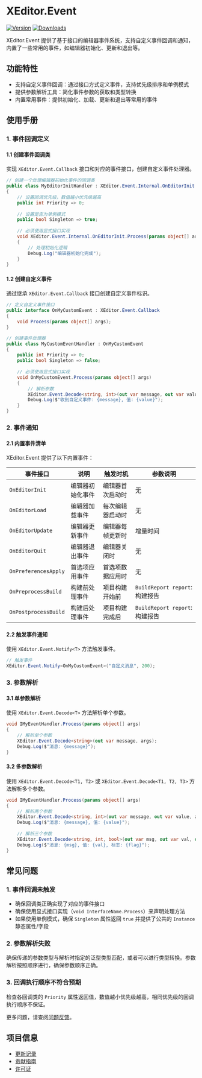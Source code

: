 # XEditor.Event

[![Version](https://img.shields.io/npm/v/et.u3d.util)](https://www.npmjs.com/package/et.u3d.util)
[![Downloads](https://img.shields.io/npm/dm/et.u3d.util)](https://www.npmjs.com/package/et.u3d.util)  

XEditor.Event 提供了基于接口的编辑器事件系统，支持自定义事件回调和通知，内置了一些常用的事件，如编辑器初始化、更新和退出等。

## 功能特性

- 支持自定义事件回调：通过接口方式定义事件，支持优先级排序和单例模式
- 提供参数解析工具：简化事件参数的获取和类型转换
- 内置常用事件：提供初始化、加载、更新和退出等常用的事件

## 使用手册

### 1. 事件回调定义

#### 1.1 创建事件回调类
实现 `XEditor.Event.Callback` 接口和对应的事件接口，创建自定义事件处理器。

```csharp
// 创建一个处理编辑器初始化事件的回调类
public class MyEditorInitHandler : XEditor.Event.Internal.OnEditorInit
{
    // 设置回调优先级，数值越小优先级越高
    public int Priority => 0;
    
    // 设置是否为单例模式
    public bool Singleton => true;
    
    // 必须使用显式接口实现
    void XEditor.Event.Internal.OnEditorInit.Process(params object[] args)
    {
        // 处理初始化逻辑
        Debug.Log("编辑器初始化完成");
    }
}
```

#### 1.2 创建自定义事件
通过继承 `XEditor.Event.Callback` 接口创建自定义事件标识。

```csharp
// 定义自定义事件接口
public interface OnMyCustomEvent : XEditor.Event.Callback
{
    void Process(params object[] args);
}

// 创建事件处理器
public class MyCustomEventHandler : OnMyCustomEvent
{
    public int Priority => 0;
    public bool Singleton => false;
    
    // 必须使用显式接口实现
    void OnMyCustomEvent.Process(params object[] args)
    {
        // 解析参数
        XEditor.Event.Decode<string, int>(out var message, out var value, args);
        Debug.Log($"收到自定义事件: {message}, 值: {value}");
    }
}
```

### 2. 事件通知

#### 2.1 内置事件清单
XEditor.Event 提供了以下内置事件：

| 事件接口 | 说明 | 触发时机 | 参数说明 |
|---------|------|---------|----------|
| `OnEditorInit` | 编辑器初始化事件 | 编辑器首次启动时 | 无 |
| `OnEditorLoad` | 编辑器加载事件 | 每次编辑器启动时 | 无 |
| `OnEditorUpdate` | 编辑器更新事件 | 编辑器每帧更新时 | 增量时间 |
| `OnEditorQuit` | 编辑器退出事件 | 编辑器关闭时 | 无 |
| `OnPreferencesApply` | 首选项应用事件 | 首选项数据应用时 | 无 |
| `OnPreprocessBuild` | 构建前处理事件 | 项目构建开始前 | `BuildReport report`: 构建报告 |
| `OnPostprocessBuild` | 构建后处理事件 | 项目构建完成后 | `BuildReport report`: 构建报告 |

#### 2.2 触发事件通知
使用 `XEditor.Event.Notify<T>` 方法触发事件。

```csharp
// 触发事件
XEditor.Event.Notify<OnMyCustomEvent>("自定义消息", 200);
```

### 3. 参数解析

#### 3.1 单参数解析
使用 `XEditor.Event.Decode<T>` 方法解析单个参数。

```csharp
void IMyEventHandler.Process(params object[] args)
{
    // 解析单个参数
    XEditor.Event.Decode<string>(out var message, args);
    Debug.Log($"消息: {message}");
}
```

#### 3.2 多参数解析
使用 `XEditor.Event.Decode<T1, T2>` 或 `XEditor.Event.Decode<T1, T2, T3>` 方法解析多个参数。

```csharp
void IMyEventHandler.Process(params object[] args)
{
    // 解析两个参数
    XEditor.Event.Decode<string, int>(out var message, out var value, args);
    Debug.Log($"消息: {message}, 值: {value}");
    
    // 解析三个参数
    XEditor.Event.Decode<string, int, bool>(out var msg, out var val, out var flag, args);
    Debug.Log($"消息: {msg}, 值: {val}, 标志: {flag}");
}
```

## 常见问题

### 1. 事件回调未触发
- 确保回调类正确实现了对应的事件接口
- 确保使用显式接口实现（`void InterfaceName.Process`）来声明处理方法
- 如果使用单例模式，确保 `Singleton` 属性返回 `true` 并提供了公共的 `Instance` 静态属性/字段

### 2. 参数解析失败
确保传递的参数类型与解析时指定的泛型类型匹配，或者可以进行类型转换。参数解析按照顺序进行，确保参数顺序正确。

### 3. 回调执行顺序不符合预期
检查各回调类的 `Priority` 属性返回值，数值越小优先级越高，相同优先级的回调执行顺序不保证。

更多问题，请查阅[问题反馈](../CONTRIBUTING.md#问题反馈)。

## 项目信息

- [更新记录](../CHANGELOG.md)
- [贡献指南](../CONTRIBUTING.md)
- [许可证](../LICENSE)

